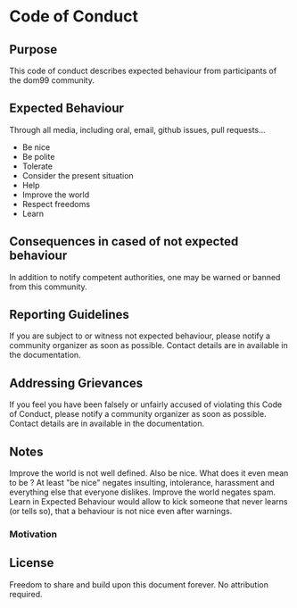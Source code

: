 # Code of Conduct

## Purpose

This code of conduct describes expected behaviour from participants of the dom99 community.


## Expected Behaviour


Through all media, including oral, email, github issues, pull requests...


 * Be nice
 * Be polite
 * Tolerate
 * Consider the present situation
 * Help
 * Improve the world
 * Respect freedoms
 * Learn
 

## Consequences in cased of not expected behaviour


In addition to notify competent authorities, one may be warned or banned from this community.


## Reporting Guidelines

If you are subject to or witness not expected behaviour, please notify a community organizer as soon as possible. Contact details are in available in the documentation.


## Addressing Grievances
 
If you feel you have been falsely or unfairly accused of violating this Code of Conduct, please notify a community organizer as soon as possible. Contact details are in available in the documentation.


## Notes

Improve the world is not well defined. Also be nice. What does it even mean to be ? At least "be nice" negates insulting, intolerance, harassment and everything else that everyone dislikes. Improve the world negates spam. Learn in Expected Behaviour would allow to kick someone that never learns (or tells so), that a behaviour is not nice even after warnings.



### Motivation

## License

Freedom to share and build upon this document forever. No attribution required.
